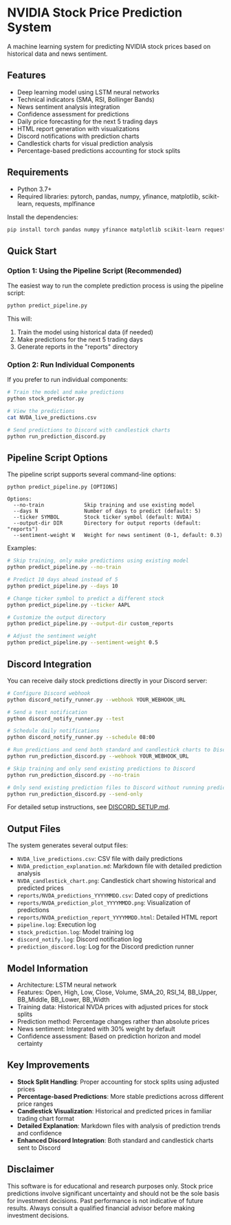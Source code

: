# NVIDIA Stock Price Prediction System

A machine learning system for predicting NVIDIA stock prices based on historical data and news sentiment.

## Features

- Deep learning model using LSTM neural networks
- Technical indicators (SMA, RSI, Bollinger Bands)
- News sentiment analysis integration
- Confidence assessment for predictions
- Daily price forecasting for the next 5 trading days
- HTML report generation with visualizations
- Discord notifications with prediction charts
- Candlestick charts for visual prediction analysis
- Percentage-based predictions accounting for stock splits

## Requirements

- Python 3.7+
- Required libraries: pytorch, pandas, numpy, yfinance, matplotlib, scikit-learn, requests, mplfinance

Install the dependencies:

```bash
pip install torch pandas numpy yfinance matplotlib scikit-learn requests mplfinance
```

## Quick Start

### Option 1: Using the Pipeline Script (Recommended)

The easiest way to run the complete prediction process is using the pipeline script:

```bash
python predict_pipeline.py
```

This will:
1. Train the model using historical data (if needed)
2. Make predictions for the next 5 trading days
3. Generate reports in the "reports" directory

### Option 2: Run Individual Components

If you prefer to run individual components:

```bash
# Train the model and make predictions
python stock_predictor.py

# View the predictions
cat NVDA_live_predictions.csv

# Send predictions to Discord with candlestick charts
python run_prediction_discord.py
```

## Pipeline Script Options

The pipeline script supports several command-line options:

```
python predict_pipeline.py [OPTIONS]

Options:
  --no-train             Skip training and use existing model
  --days N               Number of days to predict (default: 5)
  --ticker SYMBOL        Stock ticker symbol (default: NVDA)
  --output-dir DIR       Directory for output reports (default: "reports")
  --sentiment-weight W   Weight for news sentiment (0-1, default: 0.3)
```

Examples:

```bash
# Skip training, only make predictions using existing model
python predict_pipeline.py --no-train

# Predict 10 days ahead instead of 5
python predict_pipeline.py --days 10

# Change ticker symbol to predict a different stock
python predict_pipeline.py --ticker AAPL

# Customize the output directory
python predict_pipeline.py --output-dir custom_reports

# Adjust the sentiment weight
python predict_pipeline.py --sentiment-weight 0.5
```

## Discord Integration

You can receive daily stock predictions directly in your Discord server:

```bash
# Configure Discord webhook
python discord_notify_runner.py --webhook YOUR_WEBHOOK_URL

# Send a test notification
python discord_notify_runner.py --test

# Schedule daily notifications
python discord_notify_runner.py --schedule 08:00

# Run predictions and send both standard and candlestick charts to Discord
python run_prediction_discord.py --webhook YOUR_WEBHOOK_URL

# Skip training and only send existing predictions to Discord
python run_prediction_discord.py --no-train

# Only send existing prediction files to Discord without running predictions
python run_prediction_discord.py --send-only
```

For detailed setup instructions, see [DISCORD_SETUP.md](DISCORD_SETUP.md).

## Output Files

The system generates several output files:

- `NVDA_live_predictions.csv`: CSV file with daily predictions
- `NVDA_prediction_explanation.md`: Markdown file with detailed prediction analysis
- `NVDA_candlestick_chart.png`: Candlestick chart showing historical and predicted prices
- `reports/NVDA_predictions_YYYYMMDD.csv`: Dated copy of predictions
- `reports/NVDA_prediction_plot_YYYYMMDD.png`: Visualization of predictions
- `reports/NVDA_prediction_report_YYYYMMDD.html`: Detailed HTML report
- `pipeline.log`: Execution log
- `stock_prediction.log`: Model training log
- `discord_notify.log`: Discord notification log
- `prediction_discord.log`: Log for the Discord prediction runner

## Model Information

- Architecture: LSTM neural network
- Features: Open, High, Low, Close, Volume, SMA_20, RSI_14, BB_Upper, BB_Middle, BB_Lower, BB_Width
- Training data: Historical NVDA prices with adjusted prices for stock splits
- Prediction method: Percentage changes rather than absolute prices
- News sentiment: Integrated with 30% weight by default
- Confidence assessment: Based on prediction horizon and model certainty

## Key Improvements

- **Stock Split Handling**: Proper accounting for stock splits using adjusted prices
- **Percentage-based Predictions**: More stable predictions across different price ranges
- **Candlestick Visualization**: Historical and predicted prices in familiar trading chart format
- **Detailed Explanation**: Markdown files with analysis of prediction trends and confidence
- **Enhanced Discord Integration**: Both standard and candlestick charts sent to Discord

## Disclaimer

This software is for educational and research purposes only. Stock price predictions involve significant uncertainty and should not be the sole basis for investment decisions. Past performance is not indicative of future results. Always consult a qualified financial advisor before making investment decisions. 